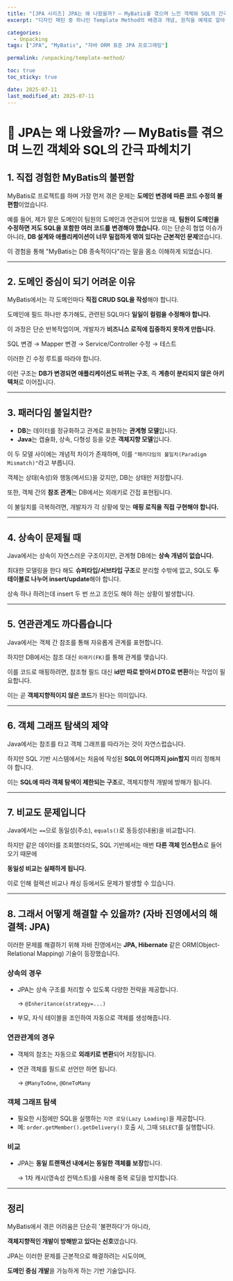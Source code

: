 ```yaml
---
title: "[JPA 시리즈] JPA는 왜 나왔을까? — MyBatis를 겪으며 느낀 객체와 SQL의 간극 파헤치기"
excerpt: "디자인 패턴 중 하나인 Template Method의 배경과 개념, 원칙을 예제로 알아봅니다."

categories:
  - Unpacking
tags: ["JPA", "MyBatis", "자바 ORM 표준 JPA 프로그래밍"]

permalink: /unpacking/template-method/

toc: true
toc_sticky: true

date: 2025-07-11
last_modified_at: 2025-07-11
---
```



# 🧱 JPA는 왜 나왔을까? — MyBatis를 겪으며 느낀 객체와 SQL의 간극 파헤치기

## 1. 직접 경험한 MyBatis의 불편함

MyBatis로 프로젝트를 하며 가장 먼저 겪은 문제는 **도메인 변경에 따른 코드 수정의 불편함**이었습니다.

예를 들어, 제가 맡은 도메인이 팀원의 도메인과 연관되어 있었을 때, **팀원이 도메인을 수정하면 저도 SQL을 포함한 여러 코드를 변경해야 했습니다.** 이는 단순히 협업 이슈가 아니라, **DB 설계와 애플리케이션이 너무 밀접하게 엮여 있다는 근본적인 문제**였습니다.

이 경험을 통해 "MyBatis는 DB 종속적이다"라는 말을 몸소 이해하게 되었습니다.

---

## 2. 도메인 중심이 되기 어려운 이유

MyBatis에서는 각 도메인마다 **직접 CRUD SQL을 작성**해야 합니다.

도메인에 필드 하나만 추가해도, 관련된 SQL마다 **일일이 컬럼을 수정해야 합니다.**

이 과정은 단순 반복작업이며, 개발자가 **비즈니스 로직에 집중하지 못하게 만듭니다.**

SQL 변경 → Mapper 변경 → Service/Controller 수정 → 테스트

이러한 긴 수정 루트를 따라야 합니다.

이런 구조는 **DB가 변경되면 애플리케이션도 바뀌는 구조**, 즉 **계층이 분리되지 않은 아키텍처**로 이어집니다.

---

## 3. 패러다임 불일치란?

- **DB**는 데이터를 정규화하고 관계로 표현하는 **관계형 모델**입니다.
- **Java**는 캡슐화, 상속, 다형성 등을 갖춘 **객체지향 모델**입니다.

이 두 모델 사이에는 개념적 차이가 존재하며, 이를 `"패러다임의 불일치(Paradigm Mismatch)"`라고 부릅니다.

객체는 상태(속성)와 행동(메서드)을 갖지만, DB는 상태만 저장합니다.

또한, 객체 간의 **참조 관계**는 DB에서는 외래키로 간접 표현됩니다.

이 불일치를 극복하려면, 개발자가 각 상황에 맞는 **매핑 로직을 직접 구현해야 합니다.**

---

## 4. 상속이 문제될 때

Java에서는 상속이 자연스러운 구조이지만, 관계형 DB에는 **상속 개념이 없습니다.**

최대한 모델링을 한다 해도 **슈퍼타입/서브타입 구조**로 분리할 수밖에 없고, SQL도 **두 테이블로 나누어 insert/update**해야 합니다.

상속 하나 하려는데 insert 두 번 쓰고 조인도 해야 하는 상황이 발생합니다.

---

## 5. 연관관계도 까다롭습니다

Java에서는 객체 간 참조를 통해 자유롭게 관계를 표현합니다.

하지만 DB에서는 참조 대신 `외래키(FK)`를 통해 관계를 맺습니다.

이를 코드로 매핑하려면, 참조형 필드 대신 **id만 따로 받아서 DTO로 변환**하는 작업이 필요합니다.

이는 곧 **객체지향적이지 않은 코드**가 된다는 의미입니다.

---

## 6. 객체 그래프 탐색의 제약

Java에서는 참조를 타고 객체 그래프를 따라가는 것이 자연스럽습니다.

하지만 SQL 기반 시스템에서는 처음에 작성된 **SQL이 어디까지 join할지** 미리 정해져야 합니다.

이는 **SQL에 따라 객체 탐색이 제한되는 구조**로, 객체지향적 개발에 방해가 됩니다.

---

## 7. 비교도 문제입니다

Java에서는 `==`으로 동일성(주소), `equals()`로 동등성(내용)을 비교합니다.

하지만 같은 데이터를 조회했더라도, SQL 기반에서는 매번 **다른 객체 인스턴스**로 들어오기 때문에

**동일성 비교는 실패하게 됩니다.**

이로 인해 컬렉션 비교나 캐싱 등에서도 문제가 발생할 수 있습니다.

---

## 8. 그래서 어떻게 해결할 수 있을까? (자바 진영에서의 해결책: JPA)

이러한 문제를 해결하기 위해 자바 진영에서는 **JPA, Hibernate** 같은 ORM(Object-Relational Mapping) 기술이 등장했습니다.

### 상속의 경우

- JPA는 상속 구조를 처리할 수 있도록 다양한 전략을 제공합니다.

  → `@Inheritance(strategy=...)`

- 부모, 자식 테이블을 조인하여 자동으로 객체를 생성해줍니다.

### 연관관계의 경우

- 객체의 참조는 자동으로 **외래키로 변환**되어 저장됩니다.
- 연관 객체를 필드로 선언만 하면 됩니다.

  → `@ManyToOne`, `@OneToMany`


### 객체 그래프 탐색

- 필요한 시점에만 SQL을 실행하는 `지연 로딩(Lazy Loading)`을 제공합니다.
- 예: `order.getMember().getDelivery()` 호출 시, 그때 `SELECT`를 실행합니다.

### 비교

- JPA는 **동일 트랜잭션 내에서는 동일한 객체를 보장**합니다.

  → 1차 캐시(영속성 컨텍스트)를 사용해 중복 로딩을 방지합니다.


---

## 정리

MyBatis에서 겪은 어려움은 단순히 '불편하다'가 아니라,

**객체지향적인 개발이 방해받고 있다는 신호**였습니다.

JPA는 이러한 문제를 근본적으로 해결하려는 시도이며,

**도메인 중심 개발**을 가능하게 하는 기반 기술입니다.

